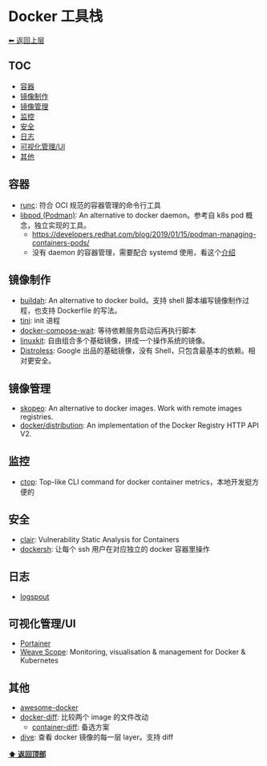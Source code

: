 <a name="top"></a>
# Docker 工具栈

[⬅︎ 返回上层](../#docker)

## TOC

<!-- MarkdownTOC GFM -->

- [容器](#容器)
- [镜像制作](#镜像制作)
- [镜像管理](#镜像管理)
- [监控](#监控)
- [安全](#安全)
- [日志](#日志)
- [可视化管理/UI](#可视化管理ui)
- [其他](#其他)

<!-- /MarkdownTOC -->

## 容器

- [runc](https://github.com/opencontainers/runc): 符合 OCI 规范的容器管理的命令行工具
- [libpod (Podman)](https://github.com/containers/libpod): An alternative to docker daemon。参考自 k8s pod 概念，独立实现的工具。
  - https://developers.redhat.com/blog/2019/01/15/podman-managing-containers-pods/
  - 没有 daemon 的容器管理，需要配合 systemd 使用，看这个[介绍](https://igene.tw/podman-intro)

## 镜像制作

- [buildah](https://github.com/containers/buildah): An alternative to docker build。支持 shell 脚本编写镜像制作过程，也支持 Dockerfile 的写法。
- [tini](https://github.com/krallin/tini): init 进程
- [docker-compose-wait](https://github.com/ufoscout/docker-compose-wait): 等待依赖服务启动后再执行脚本
- [linuxkit](https://github.com/linuxkit/linuxkit): 自由组合多个基础镜像，拼成一个操作系统的镜像。
- [Distroless](https://github.com/GoogleContainerTools/distroless): Google 出品的基础镜像，没有 Shell，只包含最基本的依赖。相对更安全。

## 镜像管理

- [skopeo](https://github.com/containers/skopeo): An alternative to docker images. Work with remote images registries.
- [docker/distribution](https://github.com/docker/distribution): An implementation of the Docker Registry HTTP API V2.

## 监控

- [ctop](https://github.com/bcicen/ctop): Top-like CLI command for docker container metrics，本地开发挺方便的

## 安全

- [clair](https://github.com/coreos/clair): Vulnerability Static Analysis for Containers
- [dockersh](https://github.com/Yelp/dockersh): 让每个 ssh 用户在对应独立的 docker 容器里操作

## 日志

- [logspout](https://github.com/gliderlabs/logspout)

## 可视化管理/UI

- [Portainer](https://github.com/portainer/portainer)
- [Weave Scope](https://github.com/weaveworks/scope): Monitoring, visualisation & management for Docker & Kubernetes

## 其他

- [awesome-docker](https://github.com/veggiemonk/awesome-docker)
- [docker-diff](https://github.com/moul/docker-diff): 比较两个 image 的文件改动
  - [container-diff](https://github.com/GoogleContainerTools/container-diff): 备选方案
- [dive](https://github.com/wagoodman/dive): 查看 docker 镜像的每一层 layer。支持 diff


**[⬆ 返回顶部](#top)**
